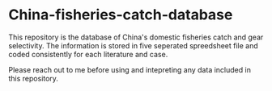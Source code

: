 # China-fisheries-catch-database

This repository is the database of China's domestic fisheries catch and gear selectivity. The information is stored in five seperated spreedsheet file and coded consistently for each literature and case.

Please reach out to me before using and intepreting any data included in this repository.
